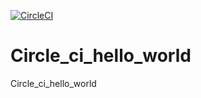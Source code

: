 [![CircleCI](https://circleci.com/gh/ahmeddbahaa/Circle_ci_hello_world/tree/main.svg?style=svg)](https://circleci.com/gh/ahmeddbahaa/Circle_ci_hello_world/tree/main)
# Circle_ci_hello_world
Circle_ci_hello_world
